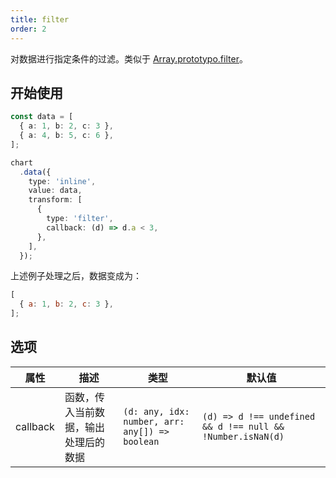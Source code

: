 ```yaml
---
title: filter
order: 2
---
```


对数据进行指定条件的过滤。类似于 [Array.prototypo.filter](https://developer.mozilla.org/en-US/docs/Web/JavaScript/Reference/Global_Objects/Array/filter)。

## 开始使用

```ts
const data = [
  { a: 1, b: 2, c: 3 },
  { a: 4, b: 5, c: 6 },
];

chart
  .data({
    type: 'inline',
    value: data,
    transform: [
      {
        type: 'filter',
        callback: (d) => d.a < 3,
      },
    ],
  });
```

上述例子处理之后，数据变成为：

```js
[
  { a: 1, b: 2, c: 3 },
];
```

## 选项

| 属性 | 描述 | 类型 | 默认值|
| -------------| ----------------------------------------------------------- | -----------------------------| --------------------|
| callback     |  函数，传入当前数据，输出处理后的数据                             | `(d: any, idx: number, arr: any[]) => boolean`    | `(d) => d !== undefined && d !== null && !Number.isNaN(d)`          |
